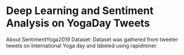 # Deep Learning and Sentiment Analysis on YogaDay Tweets 

About SentimentYoga2019 Dataset:
Dataset was gathered from tweeter tweets on International Yoga day and labeled using rapidminer.  
